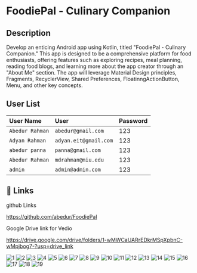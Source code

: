 
#  FoodiePal - Culinary Companion




## Description

Develop an enticing Android app using Kotlin, titled "FoodiePal - Culinary Companion." This app is designed to be a comprehensive platform for food enthusiasts, offering features such as exploring recipes, meal planning, reading food blogs, and learning more about the app creator through an "About Me" section. The app will leverage Material Design principles, Fragments, RecyclerView, Shared Preferences, FloatinngActionButton, Menu, and other key concepts.
## User List

| User Name       | User           |Password                   |
| :-------------- | :------------- | :------------------------ |
| `Abedur Rahman` | `abedur@gmail.com` | 123                   |
| `Adyan Rahman`  | `adyan.eit@gmail.com`| 123                 |
| `abedur panna`  | `panna@gmail.com`    | 123                 |
| `Abedur Rahman` | `mdrahman@miu.edu`   | 123                 |
| `admin`         | `admin@admin.com`   | 123                  |



## 🔗 Links



github Links

https://github.com/abedur/FoodiePal

Google Drive link for Vedio

https://drive.google.com/drive/folders/1-wMWCaUARrEDkrMSpXpbnC-wMpjbog7-?usp=drive_link

![1](https://github.com/abedur/FoodiePal/assets/7887146/714da695-359c-4152-ae30-db3cc25f1abb)
![2](https://github.com/abedur/FoodiePal/assets/7887146/582fba13-ddfd-4201-a127-ee9d23bc5f22)
![3](https://github.com/abedur/FoodiePal/assets/7887146/e1cf4ef5-5cdf-4ad5-8b7c-b453e6b49a3d)
![4](https://github.com/abedur/FoodiePal/assets/7887146/805085ea-2160-4c0a-bec2-97dcdf6685b1)
![5](https://github.com/abedur/FoodiePal/assets/7887146/3a85af93-a64b-4cc1-8c2f-eaa3c128b3a7)
![6](https://github.com/abedur/FoodiePal/assets/7887146/fb67bf5b-8cd5-4e48-8aa8-15346b06aed1)
![7](https://github.com/abedur/FoodiePal/assets/7887146/d1d0ced1-ab79-4dfd-8a81-aa5f2326f83f)
![8](https://github.com/abedur/FoodiePal/assets/7887146/855c8b0d-6e57-4f58-8df0-033f800c3e7a)
![9](https://github.com/abedur/FoodiePal/assets/7887146/e401be51-d0bb-434d-8be7-0602b43f2e3c)
![10](https://github.com/abedur/FoodiePal/assets/7887146/a377416b-a18c-4b59-a66c-ba7223b7027b)
![11](https://github.com/abedur/FoodiePal/assets/7887146/3693065a-8c71-4941-9d41-c45a1f6a0097)
![12](https://github.com/abedur/FoodiePal/assets/7887146/887cfc08-3f9c-46a4-a522-b2e41e8433d3)
![13](https://github.com/abedur/FoodiePal/assets/7887146/2f5c3678-9a32-4cbe-8f75-8171d4732b1c)
![14](https://github.com/abedur/FoodiePal/assets/7887146/8e5a60dc-e8ab-49f7-999a-1e1343fe5cf3)
![15](https://github.com/abedur/FoodiePal/assets/7887146/8db7f596-1acb-41fc-baed-7c53925421cd)
![16](https://github.com/abedur/FoodiePal/assets/7887146/53f861b6-10aa-4171-9564-9d8c5658954e)
![17](https://github.com/abedur/FoodiePal/assets/7887146/76719172-6a52-4049-926f-234fcb15410b)
![18](https://github.com/abedur/FoodiePal/assets/7887146/f8624cd1-5e73-4572-823e-9ba497b6fc5a)
![19](https://github.com/abedur/FoodiePal/assets/7887146/2597d610-2166-4f59-8df3-e202c2e1bb17)

